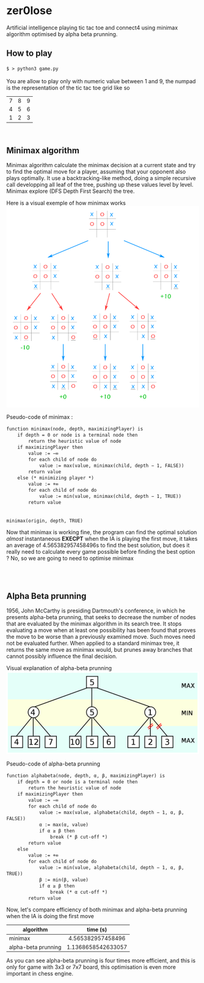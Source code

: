 # zer0lose

Artificial intelligence playing tic tac toe and connect4 using minimax algorithm optimised by alpha beta prunning.

## How to play
`
$ > python3 game.py
`
<br><br>
You are allow to play only with numeric value between 1 and 9, the numpad is the representation of the tic tac toe grid like so

|     |     |   |
| ------------- |-------------| -----|
| 7 | 8 | 9 |
| 4 | 5 | 6 |
| 1 | 2 | 3 |

<br>

## Minimax algorithm

Minimax algorithm calculate the minimax decision at a current state and try to find the optimal move for a player, assuming that your opponent also plays optimally.
It use a backtracking-like method, doing a simple recursive call developping all leaf of the tree, pushing up these values level by level. Minimax explore (DFS Depth First Search) the tree.

Here is a visual exemple of how minimax works
![minimax](https://github.com/aureliensimon/zer0lose/blob/master/img/ZXEdz.png)

Pseudo-code of minimax :

```
function minimax(node, depth, maximizingPlayer) is
    if depth = 0 or node is a terminal node then
        return the heuristic value of node
    if maximizingPlayer then
        value := −∞
        for each child of node do
            value := max(value, minimax(child, depth − 1, FALSE))
        return value
    else (* minimizing player *)
        value := +∞
        for each child of node do
            value := min(value, minimax(child, depth − 1, TRUE))
        return value
        

minimax(origin, depth, TRUE)
```

Now that minimax is working fine, the program can find the optimal solution *almost* instantaneous **EXECPT** when the IA is playing the first move, it takes an average of 4.565382957458496s to find the best solution, but does it really need to calculate every game possible before finding the best option ? No, so we are going to need to optimise minimax

<br><br>
## Alpha Beta prunning
1956, John McCarthy is presiding Dartmouth's conference, in which he presents alpha-beta prunning, that seeks to decrease the number of nodes that are evaluated by the minimax algorithm in its search tree. It stops evaluating a move when at least one possibility has been found that proves the move to be worse than a previously examined move. Such moves need not be evaluated further. When applied to a standard minimax tree, it returns the same move as minimax would, but prunes away branches that cannot possibly influence the final decision.

Visual explanation of alpha-beta prunning
![abprunning](https://github.com/aureliensimon/zer0lose/blob/master/img/abprunning.png)

Pseudo-code of alpha-beta prunning

```
function alphabeta(node, depth, α, β, maximizingPlayer) is
    if depth = 0 or node is a terminal node then
        return the heuristic value of node
    if maximizingPlayer then
        value := −∞
        for each child of node do
            value := max(value, alphabeta(child, depth − 1, α, β, FALSE))
            α := max(α, value)
            if α ≥ β then
                break (* β cut-off *)
        return value
    else
        value := +∞
        for each child of node do
            value := min(value, alphabeta(child, depth − 1, α, β, TRUE))
            β := min(β, value)
            if α ≥ β then
                break (* α cut-off *)
        return value
```

Now, let's compare efficiency of both minimax and alpha-beta prunning when the IA is doing the first move

| algorithm        | time (s)           |
| ----------- |:----------:|
| minimax     | 4.565382957458496 |
| alpha-beta prunning      | 1.1368658542633057      |

As you can see alpha-beta prunning is four times more efficient, and this is only for game with 3x3 or 7x7 board, this optimisation is even more important in chess engine.

